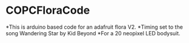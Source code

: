 # COPCFloraCode

*This is arduino based code for an adafruit flora V2. 
*Timing set to the song Wandering Star by Kid Beyond 
*For a 20 neopixel LED bodysuit. 
